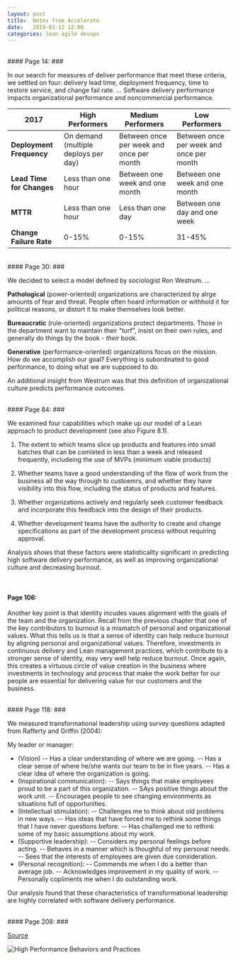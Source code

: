 ```yaml
---
layout: post
title:  Notes from Accelerate
date:   2019-03-12 12:00
categories: lean agile devops
---
```


<br>
#### Page 14: ###

In our search for measures of deliver performance that meet these criteria, we settled on four: delivery lead time, deployment frequency, time to restore service, and change fail rate. ... Software delivery performance impacts organizational performance and noncommercial performance.

<table class="table">
	<thead>
		<th>2017</th>
		<th>High Performers</th>
		<th>Medium Performers</th>
		<th>Low Performers</th>
	</thead>
	<tr>
		<td>
			<strong>Deployment Frequency</strong>
		</td>
		<td>
			On demand (multiple deploys per day)
		</td>
		<td>
			Between once per week and once per month
		</td>
		<td>
		  Between once per week and once per month
		</td>
	</tr>
	<tr>
		<td>
			<strong>Lead Time for Changes</strong>
		</td>
		<td>
			Less than one hour
		</td>
		<td>
			Between one week and one month
		</td>
		<td>
		  Between one week and one month
		</td>
	</tr>
	<tr>
		<td>
			<strong>MTTR</strong>
		</td>
		<td>
			Less than one hour
		</td>
		<td>
			Less than one day
		</td>
		<td>
		  Between one day and one week
		</td>
	</tr>
	<tr>
		<td>
			<strong>Change Failure Rate</strong>
		</td>
		<td>
			0-15%
		</td>
		<td>
			0-15%
		</td>
		<td>
		  31-45%
		</td>
	</tr>
</table>

<br>
#### Page 30: ###

We decided to select a model defined by sociologist Ron Westrum. ...

**Pathological** (power-oriented) organizations are characterized by alrge amounts of fear and threat. People often hoard information or withhold it for political reasons, or distort it to make themselves look better.

**Bureaucratic** (rule-oriented) organizations protect departments. Those in the department want to maintain their "turf", insist on their own rules, and generally do things by the book - _their_ book.

**Generative** (performance-oriented) organizations focus on the mission. How do we accomplish our goal? Everything is subordinated to good performance, to doing what we are supposed to do. 

An additional insight from Westrum was that this definition of organizational culture predicts performance outcomes. 

<br>
#### Page 84: ###

We examined four capabilities which make up our model of a Lean approach to product development (see also Figure 8.1).

1. The extent to which teams slice up products and features into small batches that can be comleted in less than a week and released frequently, includeing the use of MVPs (minimum viable products)

1. Whether teams have a good understanding of the flow of work from the business all the way through to custoemrs, and whether they have visibility into this flow, including the status of products and features.

1. Whether organizations actively and regularly seek customer feedback and incorporate this feedback into the design of their products.

1. Whether development teams have the authority to create and change specifications as part of the development process without requiring approval.

Analysis shows that these factors were statisticallty significant in predicting high software delivery performance, as well as improving organizational culture and decreasing burnout.

<br>

#### Page 106: ###

Another key point is that identity incudes vaues alignment with the goals of the team and the organization. Recall from the previous chapter that one of the key contributors to burnout is a mismatch of personal and organizational values. What this tells us is that a sense of identity can help reduce burnout by aligning personal and organizational values. Therefore, investments in continuous deilvery and Lean management practices, which contribute to a stronger sense of identity, may very well help reduce burnout. Once again, this creates a virtuous circle of value creation in the business where investments in technology and process that make the work better for our people are essential for delivering value for our customers and the business.

<br>
#### Page 118: ###

We measured transformational leadership using survey questions adapted from Rafferty and Griffin (2004):

My leader or manager:
* (Vision)
-- Has a clear understanding of where we are going.
-- Has a clear sense of where he/she wants our team to be in five years.
-- Has a clear idea of where the organization is going.
* (Inspirational communication):
-- Says things that make employees proud to be a part of this organization.
-- SAys positive things about the work unit.
-- Encourages people to see changing environments as situations full of opportunities.
* (Intellectual stimulation):
-- Challenges me to think about old problems in new ways.
-- Has ideas that have forced me to rethink some things that I have never questions before.
-- Has challenged me to rethink some of my basic assumptions about my work.
* (Supportive leadership):
-- Considers my personal feelings before acting.
-- Behaves in a manner which is thoughful of my personal needs.
-- Sees that the interests of employees are given due consideration.
* (Personal recognition):
-- Commends me when I do a better than average job.
-- Acknowledges improvement in my quality of work.
-- Personally copliments me when I do outstanding work.

Our analysis found that these characteristics of transformational leadership are highly correlated with software delivery performance.

<br>
#### Page 208: ###

[Source](https://devops-research.com/assets/transformation_practices.pdf)

<img class="img img-thumbnail img-responsive" src="{{site.baseurl}}/assets/high-perf.png" alt="High Performance Behaviors and Practices">
